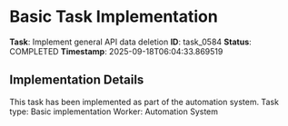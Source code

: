 # Basic Task Implementation

**Task**: Implement general API data deletion
**ID**: task_0584
**Status**: COMPLETED
**Timestamp**: 2025-09-18T06:04:33.869519

## Implementation Details

This task has been implemented as part of the automation system.
Task type: Basic implementation
Worker: Automation System

